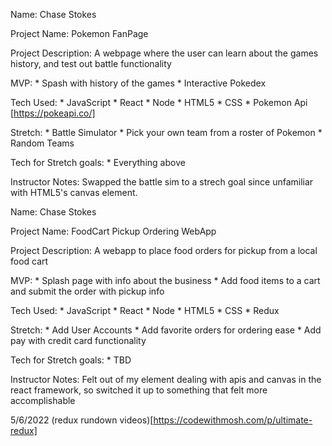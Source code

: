 Name:
    Chase Stokes

Project Name:
    Pokemon FanPage

Project Description:
    A webpage where the user can learn about the games history, and test out battle functionality

MVP:
    * Spash with history of the games
    * Interactive Pokedex

Tech Used:
    * JavaScript
    * React
    * Node
    * HTML5
    * CSS
    * Pokemon Api [https://pokeapi.co/]

Stretch:
    * Battle Simulator
    * Pick your own team from a roster of Pokemon
    * Random Teams 

Tech for Stretch goals:
    * Everything above


Instructor Notes:
    Swapped the battle sim to a strech goal since unfamiliar with HTML5's canvas element.


Name:
    Chase Stokes

Project Name:
    FoodCart Pickup Ordering WebApp

Project Description:
    A webapp to place food orders for pickup from a local food cart

MVP:
    * Splash page with info about the business
    * Add food items to a cart and submit the order with pickup info

Tech Used:
    * JavaScript
    * React
    * Node
    * HTML5
    * CSS
    * Redux


Stretch:
    * Add User Accounts
    * Add favorite orders for ordering ease
    * Add pay with credit card functionality

Tech for Stretch goals:
    * TBD


Instructor Notes:
    Felt out of my element dealing with apis and canvas in the react framework, so switched it up to something that felt more accomplishable 


5/6/2022 (redux rundown videos)[https://codewithmosh.com/p/ultimate-redux]
